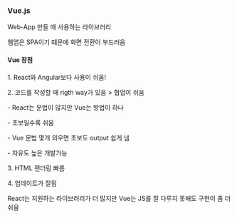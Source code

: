 ### Vue.js 

Web-App 만들 때 사용하는 라이브러리

웹앱은 SPA이기 떄문에 화면 전환이 부드러움

#### Vue 장점

1\. React와 Angular보다 사용이 쉬움!

2\. 코드를 작성할 때 rigth way가 있음 > 협업이 쉬움

\- React는 문법이 많지만 Vue는 방법이 하나

\- 초보일수록 쉬움

\- Vue 문법 몇개 외우면 초보도 output 쉽게 냄

\- 자유도 높은 개발가능

3\. HTML 랜더링 빠름

4\. 업데이트가 잘됨

React는 지원하는 라이브러리가 더 많지만 Vue는 JS를 잘 다루지 못해도 구현이 좀 더 쉬움
